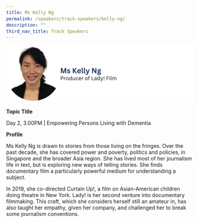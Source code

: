 ```yaml
---
title: Ms Kelly Ng
permalink: /speakers/track-speakers/kelly-ng/
description: ""
third_nav_title: Track Speakers
---
```

<div style="display: flex; flex-wrap: wrap;">
  <div style="flex-basis: 100%; max-width: 100%;">
    <img alt="track speakers 1" src="/images/SpeakersPhoto/kellyngv0.png">
  </div>
	</div>
	
<b>Topic Title</b>

<p id="left">Day 2, 3.00PM | Empowering Persons Living with Dementia</p>

<b>Profile</b>	

Ms Kelly Ng is drawn to stories from those living on the fringes. Over the past decade, she has covered power and poverty, politics and policies, in Singapore and the broader Asia region. She has lived most of her journalism life in text, but is exploring new ways of telling stories. She finds documentary film a particularly powerful medium for understanding a subject.
 
In 2019, she co-directed Curtain Up!, a film on Asian-American children doing theatre in New York. Lady! is her second venture into documentary filmmaking. This craft, which she considers herself still an amateur in, has also taught her empathy, given her company, and challenged her to break some journalism conventions.